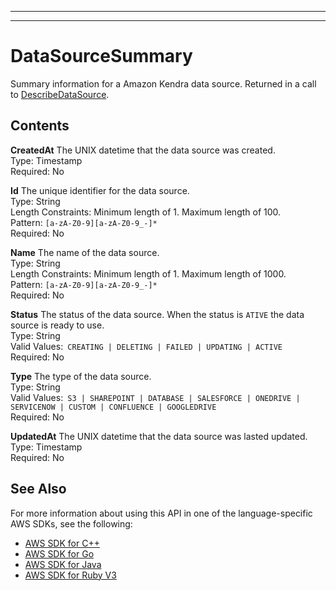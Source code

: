 --------

--------

# DataSourceSummary<a name="API_DataSourceSummary"></a>

Summary information for a Amazon Kendra data source\. Returned in a call to [DescribeDataSource](API_DescribeDataSource.md)\.

## Contents<a name="API_DataSourceSummary_Contents"></a>

 **CreatedAt**   <a name="Kendra-Type-DataSourceSummary-CreatedAt"></a>
The UNIX datetime that the data source was created\.  
Type: Timestamp  
Required: No

 **Id**   <a name="Kendra-Type-DataSourceSummary-Id"></a>
The unique identifier for the data source\.  
Type: String  
Length Constraints: Minimum length of 1\. Maximum length of 100\.  
Pattern: `[a-zA-Z0-9][a-zA-Z0-9_-]*`   
Required: No

 **Name**   <a name="Kendra-Type-DataSourceSummary-Name"></a>
The name of the data source\.  
Type: String  
Length Constraints: Minimum length of 1\. Maximum length of 1000\.  
Pattern: `[a-zA-Z0-9][a-zA-Z0-9_-]*`   
Required: No

 **Status**   <a name="Kendra-Type-DataSourceSummary-Status"></a>
The status of the data source\. When the status is `ATIVE` the data source is ready to use\.  
Type: String  
Valid Values:` CREATING | DELETING | FAILED | UPDATING | ACTIVE`   
Required: No

 **Type**   <a name="Kendra-Type-DataSourceSummary-Type"></a>
The type of the data source\.  
Type: String  
Valid Values:` S3 | SHAREPOINT | DATABASE | SALESFORCE | ONEDRIVE | SERVICENOW | CUSTOM | CONFLUENCE | GOOGLEDRIVE`   
Required: No

 **UpdatedAt**   <a name="Kendra-Type-DataSourceSummary-UpdatedAt"></a>
The UNIX datetime that the data source was lasted updated\.   
Type: Timestamp  
Required: No

## See Also<a name="API_DataSourceSummary_SeeAlso"></a>

For more information about using this API in one of the language\-specific AWS SDKs, see the following:
+  [AWS SDK for C\+\+](https://docs.aws.amazon.com/goto/SdkForCpp/kendra-2019-02-03/DataSourceSummary) 
+  [AWS SDK for Go](https://docs.aws.amazon.com/goto/SdkForGoV1/kendra-2019-02-03/DataSourceSummary) 
+  [AWS SDK for Java](https://docs.aws.amazon.com/goto/SdkForJava/kendra-2019-02-03/DataSourceSummary) 
+  [AWS SDK for Ruby V3](https://docs.aws.amazon.com/goto/SdkForRubyV3/kendra-2019-02-03/DataSourceSummary) 
